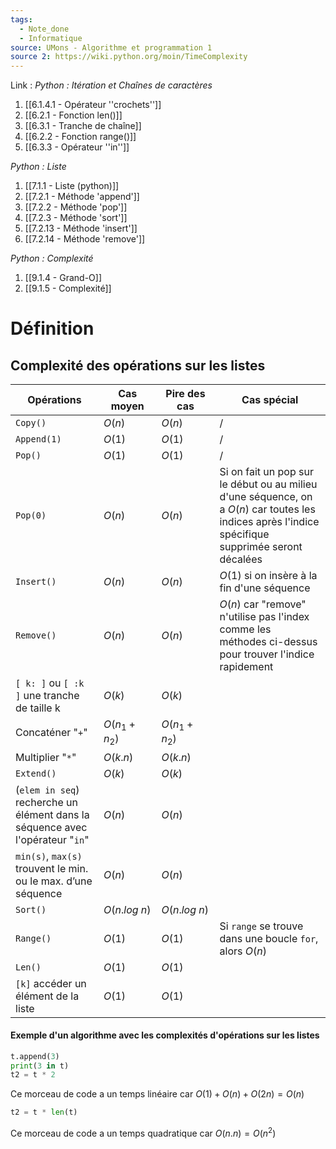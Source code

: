 ```yaml
---
tags:
  - Note_done
  - Informatique
source: UMons - Algorithme et programmation 1
source 2: https://wiki.python.org/moin/TimeComplexity
---
```


Link :
_Python : Itération et Chaînes de caractères_
1. [[6.1.4.1 - Opérateur ''crochets'']]
2. [[6.2.1 - Fonction len()]]
3. [[6.3.1 - Tranche de chaîne]]
4. [[6.2.2 - Fonction range()]]
5. [[6.3.3 - Opérateur ''in'']]

_Python : Liste_
1. [[7.1.1 - Liste (python)]]
2. [[7.2.1 - Méthode 'append']]
3. [[7.2.2 - Méthode 'pop']]
4. [[7.2.3 - Méthode 'sort']]
5. [[7.2.13 - Méthode 'insert']]
6. [[7.2.14 - Méthode 'remove']]

_Python : Complexité_
1. [[9.1.4 - Grand-O]]
1. [[9.1.5 - Complexité]]

# Définition
## Complexité des opérations sur les listes 
| Opérations                                                                    | Cas moyen     | Pire des cas   | Cas spécial                                                                                                                                        |
| ----------------------------------------------------------------------------- | ------------- | -------------- | -------------------------------------------------------------------------------------------------------------------------------------------------- |
| `Copy()`                                                                        | $O(n)$        | $O(n)$         | /                                                                                                                                                  |
| `Append(1)`                                                                     | $O(1)$        | $O(1)$         | /                                                                                                                                                  |
| `Pop()`                                                                         | $O(1)$        | $O(1)$         | /                                                                                                                                                  |
| `Pop(0)`                                                                        | $O(n)$        | $O(n)$         | Si on fait un pop sur le début ou au milieu d'une séquence, on a $O(n)$ car toutes les indices après l'indice spécifique supprimée seront décalées |
| `Insert()`                                                                      | $O(n)$        | $O(n)$         | $O(1)$ si on insère à la fin d'une séquence                                                                                                        |
| `Remove()`                                                                      | $O(n)$        | $O(n)$         | $O(n)$ car "remove" n'utilise pas l'index comme les méthodes ci-dessus pour trouver l'indice rapidement                                            |
| `[ k: ]` ou `[ :k ]` une tranche de taille k                                      | $O(k)$        | $O(k)$         |                                                                                                                                                    |
| Concaténer "`+`"                                                                    | $O(n_1+n_2)$  | $O(n_1+n_2)$   |                                                                                                                                                    |
| Multiplier "`*`"                                                                    | $O(k.n)$      | $O(k.n)$       |                                                                                                                                                    |
| `Extend()`                                                                      | $O(k)$        | $O(k)$         |                                                                                                                                                    |
| (`elem in seq`) recherche un élément dans la séquence avec l'opérateur "`in`" | $O(n)$        | $O(n)$         |                                                                                                                                                    |
| `min(s)`, `max(s)` trouvent le min. ou le max. d’une séquence                      | $O(n)$        | $O(n)$         |                                                                                                                                                    |
| `Sort()`                                                                        | $O(n.log\ n)$ | $O(n. log\ n)$ |                                                                                                                                                    |
| `Range()`                                                                       | $O(1)$        | $O(1)$         | Si `range` se trouve dans une boucle `for`, alors $O(n)$                                                                                 |
| `Len()`                                                                         | $O(1)$        | $O(1)$         |                                                                                                                                                    |
| `[k]` accéder un élément de la liste                                            | $O(1)$        | $O(1)$         |                                                                                                                                                    |

#### Exemple d'un algorithme avec les complexités d'opérations sur les listes
```python
t.append(3)
print(3 in t)
t2 = t * 2
```
Ce morceau de code a un temps linéaire car $O(1)+O(n)+O(2n) = O(n)$

```python
t2 = t * len(t)
```
Ce morceau de code a un temps quadratique car $O(n.n) = O(n^2)$
